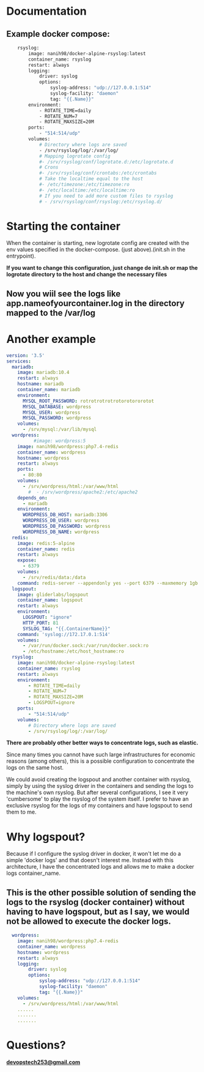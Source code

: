 # Documentation

## Example docker compose:

```sh
    rsyslog:
        image: nanih98/docker-alpine-rsyslog:latest
        container_name: rsyslog
        restart: always
        logging:
            driver: syslog
            options:
                syslog-address: "udp://127.0.0.1:514"
                syslog-facility: "daemon"
                tag: "{{.Name}}"
        environment:
            - ROTATE_TIME=daily
            - ROTATE_NUM=7
            - ROTATE_MAXSIZE=20M
        ports:
            - "514:514/udp"
        volumes:
            # Directory where logs are saved
            - /srv/rsyslog/log/:/var/log/
            # Mapping logrotate config
            #- /srv/rsyslog/conf/logrotate.d:/etc/logrotate.d
            # Crons  
            #- /srv/rsyslog/conf/crontabs:/etc/crontabs
            # Take the localtime equal to the host
            #- /etc/timezone:/etc/timezone:ro
            #- /etc/localtime:/etc/localtime:ro
            # If you need to add more custom files to rsyslog
            # - /srv/rsyslog/conf/rsyslog:/etc/rsyslog.d/
```
# Starting the container

When the container is starting, new logrotate config are created with the env values specified in the docker-compose. (just above).(init.sh in the entrypoint).

**If you want to change this configuration, just change de init.sh or map the logrotate directory to the host and change the necessary files**


## Now you wiil see the logs like app.nameofyourcontainer.log in the directory mapped to the /var/log 

# Another example 

```yaml
version: '3.5'
services:
  mariadb:
    image: mariadb:10.4
    restart: always
    hostname: mariadb
    container_name: mariadb
    environment:
      MYSQL_ROOT_PASSWORD: rotrotrotrotrotorotororotot
      MYSQL_DATABASE: wordpress
      MYSQL_USER: wordpress
      MYSQL_PASSWORD: wordpress
    volumes:
      - /srv/mysql:/var/lib/mysql
  wordpress:
          #image: wordpress:5
    image: nanih98/wordpress:php7.4-redis
    container_name: wordpress
    hostname: wordpress
    restart: always
    ports:
      - 80:80
    volumes:
      - /srv/wordpress/html:/var/www/html
        #  - /srv/wordpress/apache2:/etc/apache2
    depends_on:
      - mariadb
    environment:
      WORDPRESS_DB_HOST: mariadb:3306
      WORDPRESS_DB_USER: wordpress
      WORDPRESS_DB_PASSWORD: wordpress
      WORDPRESS_DB_NAME: wordpress
  redis:
    image: redis:5-alpine
    container_name: redis
    restart: always
    expose:
      - 6379
    volumes:
      - /srv/redis/data:/data
    command: redis-server --appendonly yes --port 6379 --maxmemory 1gb --maxmemory-policy allkeys-lru #--requirepass "pruebas1234"
  logspout:
    image: gliderlabs/logspout
    container_name: logspout
    restart: always
    environment:
      LOGSPOUT: "ignore"
      HTTP_PORT: 81
      SYSLOG_TAG: "{{.ContainerName}}"
    command: 'syslog://172.17.0.1:514'
    volumes:
      - /var/run/docker.sock:/var/run/docker.sock:ro
      - /etc/hostname:/etc/host_hostname:ro
  rsyslog:
    image: nanih98/docker-alpine-rsyslog:latest
    container_name: rsyslog
    restart: always
    environment:
        - ROTATE_TIME=daily
        - ROTATE_NUM=7
        - ROTATE_MAXSIZE=20M
        - LOGSPOUT=ignore
    ports:
        - "514:514/udp"
    volumes:
        # Directory where logs are saved
        - /srv/rsyslog/log/:/var/log/
```


**There are probably other better ways to concentrate logs, such as elastic.**

Since many times you cannot have such large infrastructures for economic reasons (among others), this is a possible configuration to concentrate the logs on the same host.

We could avoid creating the logspout and another container with rsyslog, simply by using the syslog driver in the containers and sending the logs to the machine's own rsyslog. But after several configurations, I see it very 'cumbersome' to play the rsyslog of the system itself. I prefer to have an exclusive rsyslog for the logs of my containers and have logspout to send them to me.

# Why logspout?

Because if I configure the syslog driver in docker, it won't let me do a simple 'docker logs' and that doesn't interest me. Instead with this architecture, I have the concentrated logs and allows me to make a docker logs container_name.

## This is the other possible solution of sending the logs to the rsyslog (docker container) without having to have logspout, but as I say, we would not be allowed to execute the docker logs.

```yaml
  wordpress:
    image: nanih98/wordpress:php7.4-redis
    container_name: wordpress
    hostname: wordpress
    restart: always
    logging:
        driver: syslog
        options:
            syslog-address: "udp://127.0.0.1:514"
            syslog-facility: "daemon"
            tag: "{{.Name}}"
    volumes:
      - /srv/wordpress/html:/var/www/html
    ......
    .......
    .......
```



# Questions?

**devopstech253@gmail.com**
